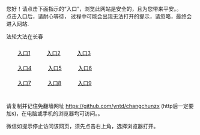 您好！请点击下面指示的“入口”，浏览此网站是安全的，且为您带来平安。。 <br/>
点击入口后，请耐心等待， 过程中可能会出现无法打开的提示，请忽略，最终会进入网站. </br>

法轮大法在长春<br/>
<div style="padding:10px"><a style="margin:20px" target="_blank" href="https://d3upjaazwg6d6o.cloudfront.net/2Qpsp?elhhzd" id="ccLink1" rel="nofollow">入口1</a> <a target="_blank" style="margin:20px" href="https://d29j9zr0lx7th8.cloudfront.net/2Qpsp?lxxakujt" id="ccLink2" rel="nofollow">入口2</a> <a style="margin:20px" target="_blank" href="https://d1g1b5lrzuxyb3.cloudfront.net/2Qpsp?oazbo" id="ccLink3" rel="nofollow">入口3</a></div>

<div style="padding:10px" ><a style="margin:20px" target="_blank" href="https://d3upjaazwg6d6o.cloudfront.net/2Qpsp?elhhzd" id="ccLink4" rel="nofollow">入口4</a> <a style="margin:20px" href="https://d29j9zr0lx7th8.cloudfront.net/2Qpsp?lxxakujt" target="_blank" id="ccLink5" rel="nofollow">入口5</a> <a style="margin:20px" href="https://d1g1b5lrzuxyb3.cloudfront.net/2Qpsp?oazbo" target="_blank" id="ccLink6" rel="nofollow">入口6</a></div>

<div style="padding:10px"><a style="margin:20px" target="_blank" href="https://d3upjaazwg6d6o.cloudfront.net/2Qpsp?elhhzd" id="ccLink7" rel="nofollow">入口7</a> <a style="margin:20px" href="https://d29j9zr0lx7th8.cloudfront.net/2Qpsp?lxxakujt" target="_blank" id="ccLink8" rel="nofollow">入口8</a> <a style="margin:20px" target="_blank" href="https://d1g1b5lrzuxyb3.cloudfront.net/2Qpsp?oazbo" id="ccLink9" rel="nofollow">入口9</a></div>

<br/>



请复制并记住免翻墙网址 https://github.com/yntd/changchunzx (http后一定要加s)，在电脑或手机的浏览器均可访问。。<br/>

微信如提示停止访问该网页，须先点击右上角，选择浏览器打开。

